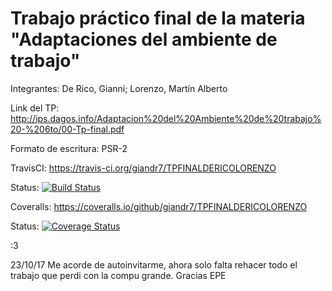 # Trabajo práctico final de la materia "Adaptaciones del ambiente de trabajo"
Integrantes: De Rico, Gianni; Lorenzo, Martín Alberto
  
  
Link del TP: http://ips.dagos.info/Adaptacion%20del%20Ambiente%20de%20trabajo%20-%206to/00-Tp-final.pdf

Formato de escritura: PSR-2

TravisCI: https://travis-ci.org/giandr7/TPFINALDERICOLORENZO

Status: [![Build Status](https://travis-ci.org/giandr7/TPFINALDERICOLORENZO.svg?branch=master)](https://travis-ci.org/giandr7/TPFINALDERICOLORENZO)



Coveralls: https://coveralls.io/github/giandr7/TPFINALDERICOLORENZO

Status: [![Coverage Status](https://coveralls.io/repos/github/giandr7/TPFINALDERICOLORENZO/badge.svg?branch=master)](https://coveralls.io/github/giandr7/TPFINALDERICOLORENZO?branch=master)

:3

23/10/17 Me acorde de autoinvitarme, ahora solo falta rehacer todo el trabajo que perdi con la compu grande. Gracias EPE
